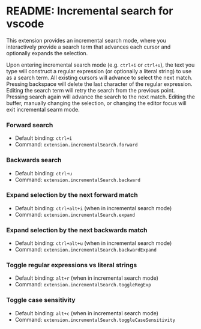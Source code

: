 # README: Incremental search for vscode

This extension provides an incremental search mode, where you interactively provide a search term that advances each cursor and optionally expands the selection.

Upon entering incremental search mode (e.g. `ctrl+i` or `ctrl+u`), the text you type will construct a regular expression (or optionally a literal string) to use as a search term. All existing cursors will advance to select the next match. Pressing backspace will delete the last character of the regular expression. Editing the search term will retry the search from the previous point. Pressing search again will advance the search to the next match. Editing the buffer, manually changing the selection, or changing the editor focus will exit incremental searm mode.

### Forward search
- Default binding: `ctrl+i`
- Command: `extension.incrementalSearch.forward`

### Backwards search
- Default binding: `ctrl+u`
- Command: `extension.incrementalSearch.backward`

### Expand selection by the next forward match
- Default binding: `ctrl+alt+i` (when in incremental search mode)
- Command: `extension.incrementalSearch.expand`

### Expand selection by the next backwards match
- Default binding: `ctrl+alt+u` (when in incremental search mode)
- Command: `extension.incrementalSearch.backwardExpand`

### Toggle regular expressions vs literal strings
- Default binding: `alt+r` (when in incremental search mode)
- Command: `extension.incrementalSearch.toggleRegExp`

### Toggle case sensitivity
- Default binding: `alt+c` (when in incremental search mode)
- Command: `extension.incrementalSearch.toggleCaseSensitivity`
